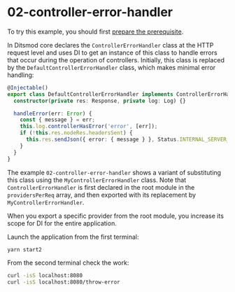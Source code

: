 # 02-controller-error-handler

To try this example, you should first [prepare the prerequisite][1].

In Ditsmod core declares the `ControllerErrorHandler` class at the HTTP request level and uses DI
to get an instance of this class to handle errors that occur during the operation of controllers.
Initially, this class is replaced by the `DefaultControllerErrorHandler` class, which makes minimal
error handling:

```ts
@Injectable()
export class DefaultControllerErrorHandler implements ControllerErrorHandler {
  constructor(private res: Response, private log: Log) {}

  handleError(err: Error) {
    const { message } = err;
    this.log.controllerHasError('error', [err]);
    if (!this.res.nodeRes.headersSent) {
      this.res.sendJson({ error: { message } }, Status.INTERNAL_SERVER_ERROR);
    }
  }
}
```

The example `02-controller-error-handler` shows a variant of substituting this class using the
`MyControllerErrorHandler` class. Note that `ControllerErrorHandler` is first declared in the root
module in the `providersPerReq` array, and then exported with its replacement by
`MyControllerErrorHandler`.

When you export a specific provider from the root module, you increase its scope for DI for the
entire application.

Launch the application from the first terminal:

```bash
yarn start2
```

From the second terminal check the work:

```bash
curl -isS localhost:8080
curl -isS localhost:8080/throw-error
```

[1]: ./prerequisite
[101]: ../core/dependency-injection#інжектори-di
